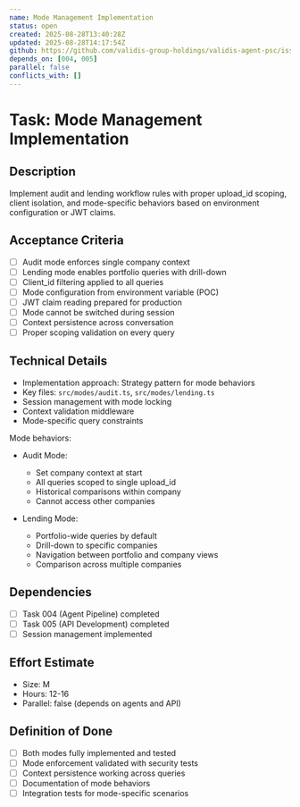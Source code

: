 ```yaml
---
name: Mode Management Implementation
status: open
created: 2025-08-28T13:40:28Z
updated: 2025-08-28T14:17:54Z
github: https://github.com/validis-group-holdings/validis-agent-psc/issues/8
depends_on: [004, 005]
parallel: false
conflicts_with: []
---
```


# Task: Mode Management Implementation

## Description
Implement audit and lending workflow rules with proper upload_id scoping, client isolation, and mode-specific behaviors based on environment configuration or JWT claims.

## Acceptance Criteria
- [ ] Audit mode enforces single company context
- [ ] Lending mode enables portfolio queries with drill-down
- [ ] Client_id filtering applied to all queries
- [ ] Mode configuration from environment variable (POC)
- [ ] JWT claim reading prepared for production
- [ ] Mode cannot be switched during session
- [ ] Context persistence across conversation
- [ ] Proper scoping validation on every query

## Technical Details
- Implementation approach: Strategy pattern for mode behaviors
- Key files: `src/modes/audit.ts`, `src/modes/lending.ts`
- Session management with mode locking
- Context validation middleware
- Mode-specific query constraints

Mode behaviors:
- Audit Mode:
  - Set company context at start
  - All queries scoped to single upload_id
  - Historical comparisons within company
  - Cannot access other companies
  
- Lending Mode:
  - Portfolio-wide queries by default
  - Drill-down to specific companies
  - Navigation between portfolio and company views
  - Comparison across multiple companies

## Dependencies
- [ ] Task 004 (Agent Pipeline) completed
- [ ] Task 005 (API Development) completed
- [ ] Session management implemented

## Effort Estimate
- Size: M
- Hours: 12-16
- Parallel: false (depends on agents and API)

## Definition of Done
- [ ] Both modes fully implemented and tested
- [ ] Mode enforcement validated with security tests
- [ ] Context persistence working across queries
- [ ] Documentation of mode behaviors
- [ ] Integration tests for mode-specific scenarios